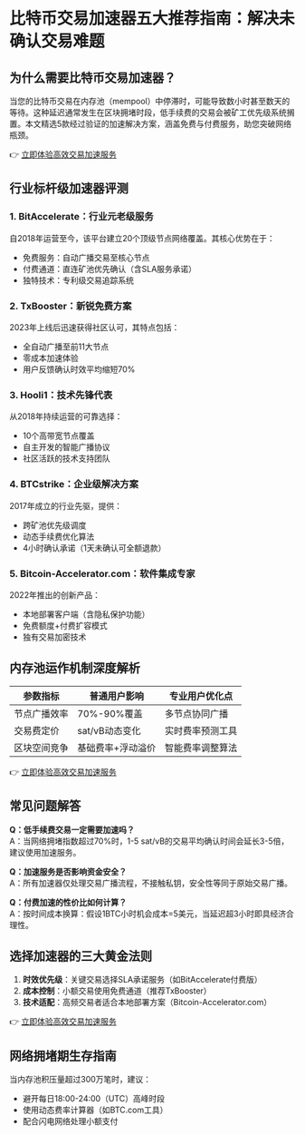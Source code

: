 # 比特币交易加速器五大推荐指南：解决未确认交易难题

## 为什么需要比特币交易加速器？
当您的比特币交易在内存池（mempool）中停滞时，可能导致数小时甚至数天的等待。这种延迟通常发生在区块拥堵时段，低手续费的交易会被矿工优先级系统搁置。本文精选5款经过验证的加速解决方案，涵盖免费与付费服务，助您突破网络瓶颈。

👉 [立即体验高效交易加速服务](https://bit.ly/okx_welcome)

## 行业标杆级加速器评测

### 1. BitAccelerate：行业元老级服务
自2018年运营至今，该平台建立20个顶级节点网络覆盖。其核心优势在于：
- 免费服务：自动广播交易至核心节点
- 付费通道：直连矿池优先确认（含SLA服务承诺）
- 独特技术：专利级交易追踪系统

### 2. TxBooster：新锐免费方案
2023年上线后迅速获得社区认可，其特点包括：
- 全自动广播至前11大节点
- 零成本加速体验
- 用户反馈确认时效平均缩短70%

### 3. Hooli1：技术先锋代表
从2018年持续运营的可靠选择：
- 10个高带宽节点覆盖
- 自主开发的智能广播协议
- 社区活跃的技术支持团队

### 4. BTCstrike：企业级解决方案
2017年成立的行业先驱，提供：
- 跨矿池优先级调度
- 动态手续费优化算法
- 4小时确认承诺（1天未确认可全额退款）

### 5. Bitcoin-Accelerator.com：软件集成专家
2022年推出的创新产品：
- 本地部署客户端（含隐私保护功能）
- 免费额度+付费扩容模式
- 独有交易加密技术

## 内存池运作机制深度解析
| 参数指标       | 普通用户影响 | 专业用户优化点 |
|----------------|--------------|----------------|
| 节点广播效率   | 70%-90%覆盖 | 多节点协同广播  |
| 交易费定价     | sat/vB动态变化 | 实时费率预测工具 |
| 区块空间竞争   | 基础费率+浮动溢价 | 智能费率调整算法 |

👉 [立即体验高效交易加速服务](https://bit.ly/okx_welcome)

## 常见问题解答
**Q：低手续费交易一定需要加速吗？**  
A：当网络拥堵指数超过70%时，1-5 sat/vB的交易平均确认时间会延长3-5倍，建议使用加速服务。

**Q：加速服务是否影响资金安全？**  
A：所有加速器仅处理交易广播流程，不接触私钥，安全性等同于原始交易广播。

**Q：付费加速的性价比如何计算？**  
A：按时间成本换算：假设1BTC小时机会成本=5美元，当延迟超3小时即具经济合理性。

## 选择加速器的三大黄金法则
1. **时效优先级**：关键交易选择SLA承诺服务（如BitAccelerate付费版）
2. **成本控制**：小额交易使用免费通道（推荐TxBooster）
3. **技术适配**：高频交易者适合本地部署方案（Bitcoin-Accelerator.com）

👉 [立即体验高效交易加速服务](https://bit.ly/okx_welcome)

## 网络拥堵期生存指南
当内存池积压量超过300万笔时，建议：
- 避开每日18:00-24:00（UTC）高峰时段
- 使用动态费率计算器（如BTC.com工具）
- 配合闪电网络处理小额支付
